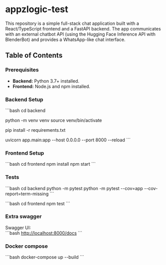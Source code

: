 # appzlogic-test

This repository is a simple full-stack chat application built with a React/TypeScript frontend and a FastAPI backend. The app communicates with an external chatbot API (using the Hugging Face Inference API with BlenderBot) and provides a WhatsApp-like chat interface.

## Table of Contents

### Prerequisites

- **Backend:** Python 3.7+ installed.
- **Frontend:** Node.js and npm installed.

### Backend Setup

\`\`\`bash
cd backend

python -m venv venv
source venv/bin/activate

pip install -r requirements.txt

uvicorn app.main:app --host 0.0.0.0 --port 8000 --reload
\`\`\`

### Frontend Setup

\`\`\`bash
cd frontend
npm install
npm start
\`\`\`



### Tests

\`\`\`bash
cd backend
python -m pytest
python -m pytest --cov=app --cov-report=term-missing
\`\`\`

\`\`\`bash
cd frontend
npm test
\`\`\`

### Extra swagger

Swagger UI:  
\`\`\`bash
[http://localhost:8000/docs](http://localhost:8000/docs)
\`\`\`

### Docker compose

\`\`\`bash
docker-compose up --build
\`\`\`